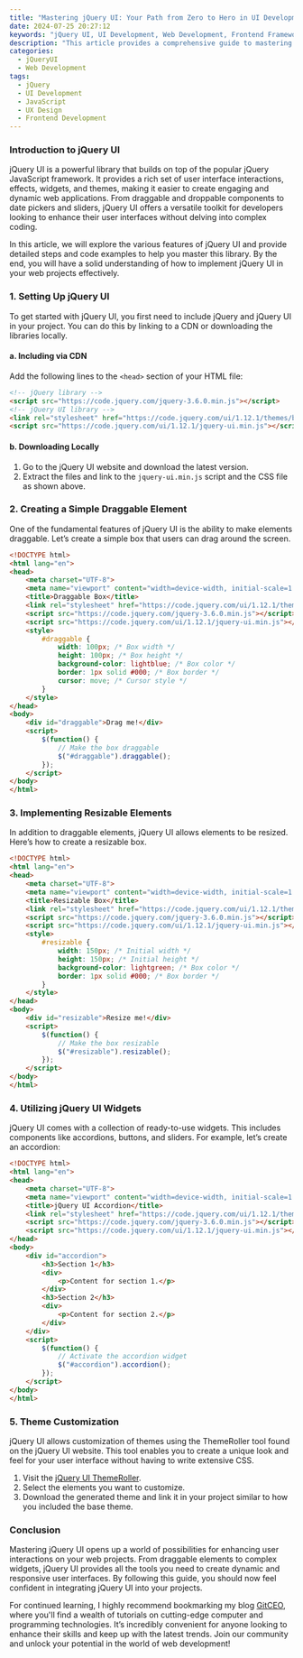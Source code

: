 ```yaml
---
title: "Mastering jQuery UI: Your Path from Zero to Hero in UI Development"
date: 2024-07-25 20:27:12
keywords: "jQuery UI, UI Development, Web Development, Frontend Framework, JavaScript Libraries"
description: "This article provides a comprehensive guide to mastering jQuery UI, covering everything from installation to advanced features. Learn how to implement jQuery UI in your web projects effectively and discover tips for enhancing your user interface skills. With practical examples and in-depth explanations, gain confidence in using jQuery UI to elevate your UI development and create engaging web applications."
categories:
  - jQueryUI
  - Web Development
tags:
  - jQuery
  - UI Development
  - JavaScript
  - UX Design
  - Frontend Development
---
```


### Introduction to jQuery UI

jQuery UI is a powerful library that builds on top of the popular jQuery JavaScript framework. It provides a rich set of user interface interactions, effects, widgets, and themes, making it easier to create engaging and dynamic web applications. From draggable and droppable components to date pickers and sliders, jQuery UI offers a versatile toolkit for developers looking to enhance their user interfaces without delving into complex coding.

In this article, we will explore the various features of jQuery UI and provide detailed steps and code examples to help you master this library. By the end, you will have a solid understanding of how to implement jQuery UI in your web projects effectively. 

<!-- more -->

### 1. Setting Up jQuery UI

To get started with jQuery UI, you first need to include jQuery and jQuery UI in your project. You can do this by linking to a CDN or downloading the libraries locally.

#### a. Including via CDN

Add the following lines to the `<head>` section of your HTML file:

```html
<!-- jQuery library -->
<script src="https://code.jquery.com/jquery-3.6.0.min.js"></script>
<!-- jQuery UI library -->
<link rel="stylesheet" href="https://code.jquery.com/ui/1.12.1/themes/base/jquery-ui.css">
<script src="https://code.jquery.com/ui/1.12.1/jquery-ui.min.js"></script>
```

#### b. Downloading Locally

1. Go to the jQuery UI website and download the latest version.
2. Extract the files and link to the `jquery-ui.min.js` script and the CSS file as shown above.

### 2. Creating a Simple Draggable Element

One of the fundamental features of jQuery UI is the ability to make elements draggable. Let’s create a simple box that users can drag around the screen.

```html
<!DOCTYPE html>
<html lang="en">
<head>
    <meta charset="UTF-8">
    <meta name="viewport" content="width=device-width, initial-scale=1.0">
    <title>Draggable Box</title>
    <link rel="stylesheet" href="https://code.jquery.com/ui/1.12.1/themes/base/jquery-ui.css">
    <script src="https://code.jquery.com/jquery-3.6.0.min.js"></script>
    <script src="https://code.jquery.com/ui/1.12.1/jquery-ui.min.js"></script>
    <style>
        #draggable {
            width: 100px; /* Box width */
            height: 100px; /* Box height */
            background-color: lightblue; /* Box color */
            border: 1px solid #000; /* Box border */
            cursor: move; /* Cursor style */
        }
    </style>
</head>
<body>
    <div id="draggable">Drag me!</div>
    <script>
        $(function() {
            // Make the box draggable
            $("#draggable").draggable();
        });
    </script>
</body>
</html>
```

### 3. Implementing Resizable Elements

In addition to draggable elements, jQuery UI allows elements to be resized. Here’s how to create a resizable box.

```html
<!DOCTYPE html>
<html lang="en">
<head>
    <meta charset="UTF-8">
    <meta name="viewport" content="width=device-width, initial-scale=1.0">
    <title>Resizable Box</title>
    <link rel="stylesheet" href="https://code.jquery.com/ui/1.12.1/themes/base/jquery-ui.css">
    <script src="https://code.jquery.com/jquery-3.6.0.min.js"></script>
    <script src="https://code.jquery.com/ui/1.12.1/jquery-ui.min.js"></script>
    <style>
        #resizable {
            width: 150px; /* Initial width */
            height: 150px; /* Initial height */
            background-color: lightgreen; /* Box color */
            border: 1px solid #000; /* Box border */
        }
    </style>
</head>
<body>
    <div id="resizable">Resize me!</div>
    <script>
        $(function() {
            // Make the box resizable
            $("#resizable").resizable();
        });
    </script>
</body>
</html>
```

### 4. Utilizing jQuery UI Widgets

jQuery UI comes with a collection of ready-to-use widgets. This includes components like accordions, buttons, and sliders. For example, let’s create an accordion:

```html
<!DOCTYPE html>
<html lang="en">
<head>
    <meta charset="UTF-8">
    <meta name="viewport" content="width=device-width, initial-scale=1.0">
    <title>jQuery UI Accordion</title>
    <link rel="stylesheet" href="https://code.jquery.com/ui/1.12.1/themes/base/jquery-ui.css">
    <script src="https://code.jquery.com/jquery-3.6.0.min.js"></script>
    <script src="https://code.jquery.com/ui/1.12.1/jquery-ui.min.js"></script>
</head>
<body>
    <div id="accordion">
        <h3>Section 1</h3>
        <div>
            <p>Content for section 1.</p>
        </div>
        <h3>Section 2</h3>
        <div>
            <p>Content for section 2.</p>
        </div>
    </div>
    <script>
        $(function() {
            // Activate the accordion widget
            $("#accordion").accordion();
        });
    </script>
</body>
</html>
```

### 5. Theme Customization

jQuery UI allows customization of themes using the ThemeRoller tool found on the jQuery UI website. This tool enables you to create a unique look and feel for your user interface without having to write extensive CSS. 

1. Visit the [jQuery UI ThemeRoller](https://jqueryui.com/themeroller/).
2. Select the elements you want to customize.
3. Download the generated theme and link it in your project similar to how you included the base theme.

### Conclusion

Mastering jQuery UI opens up a world of possibilities for enhancing user interactions on your web projects. From draggable elements to complex widgets, jQuery UI provides all the tools you need to create dynamic and responsive user interfaces. By following this guide, you should now feel confident in integrating jQuery UI into your projects.

For continued learning, I highly recommend bookmarking my blog [GitCEO](https://gitceo.com), where you'll find a wealth of tutorials on cutting-edge computer and programming technologies. It’s incredibly convenient for anyone looking to enhance their skills and keep up with the latest trends. Join our community and unlock your potential in the world of web development!